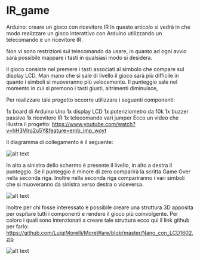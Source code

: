 # IR_game
Arduino: creare un gioco con ricevitore IR
In questo articolo si vedrà in che modo realizzare un gioco interattivo con Arduino utilizzando un telecomando e un ricevitore IR.

Non vi sono restrizioni sul telecomando da usare, in quanto ad ogni avvio sarà possibile mappare i tasti in qualsiasi modo si desidera.

Il gioco consiste nel premere i tasti associati al simbolo che compare sul display LCD. Man mano che si sale di livello il gioco sarà più difficile in quanto i simboli si muoveranno più velocemente. Il punteggio sale nel momento in cui si premono i tasti giusti, altrimenti diminuisce,

Per realizzare tale progetto occorre utilizzare i seguenti componenti:

1x board di Arduino Uno
1x display LCD
1x potenziometro da 10k
1x buzzer passivo
1x ricevitore IR
1x telecomando
vari jumper
Ecco un video che illustra il progetto: https://www.youtube.com/watch?v=hH3VIro2u5Y&feature=emb_imp_woyt

Il diagramma di collegamento è il seguente:

![alt text](https://i0.wp.com/www.moreware.org/wp/wp-content/uploads/2020/04/Untitled-Sketch-2_bb.png?resize=768%2C619&ssl=1)

In alto a sinistra dello schermo è presente il livello, in alto a destra il punteggio. Se il punteggio è minore di zero comparirà la scritta Game Over nella seconda riga. Inoltre nella seconda riga compariranno i vari simboli che si muoveranno da sinistra verso destra o viceversa.

![alt text](https://i0.wp.com/www.moreware.org/wp/wp-content/uploads/2020/04/gioco.png?resize=768%2C432&ssl=1)

Inoltre per chi fosse interessato è possibile creare una struttura 3D apposita per ospitare tutti i componenti e rendere il gioco più coinvolgente. Per coloro i quali sono intenzionati a creare tale struttura ecco qui il link github per farlo: https://github.com/LuigiMorelli/MoreWare/blob/master/Nano_con_LCD1602.zip

![alt text](https://i0.wp.com/www.moreware.org/wp/wp-content/uploads/2020/05/3d.jpg?resize=768%2C423&ssl=1)
